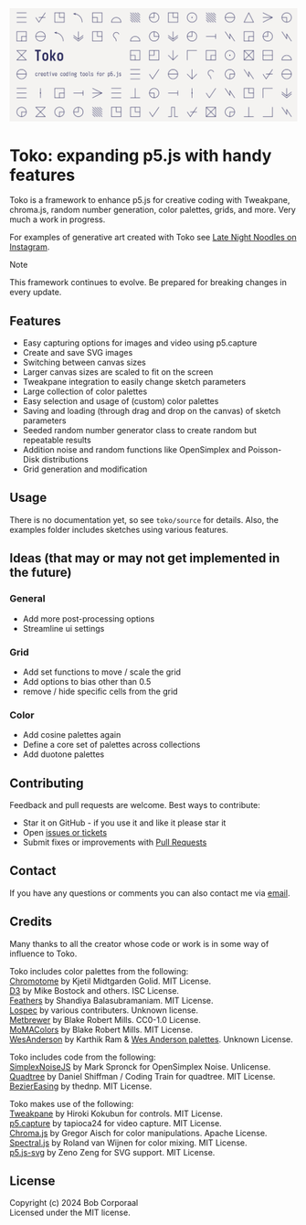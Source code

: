 <p align="center"><img src="/assets/images/toko_header.png" alt="Toko header"></p>

# Toko: expanding p5.js with handy features

Toko is a framework to enhance p5.js for creative coding with Tweakpane, chroma.js, random number generation, color palettes, grids, and more. Very much a work in progress.

For examples of generative art created with Toko see [Late Night Noodles on Instagram](https://www.instagram.com/_late_night_noodles_/).

> [!NOTE]
> This framework continues to evolve. Be prepared for breaking changes in every update.

## Features

- Easy capturing options for images and video using p5.capture
- Create and save SVG images
- Switching between canvas sizes
- Larger canvas sizes are scaled to fit on the screen
- Tweakpane integration to easily change sketch parameters
- Large collection of color palettes
- Easy selection and usage of (custom) color palettes
- Saving and loading (through drag and drop on the canvas) of sketch parameters
- Seeded random number generator class to create random but repeatable results
- Addition noise and random functions like OpenSimplex and Poisson-Disk distributions
- Grid generation and modification

## Usage

There is no documentation yet, so see `toko/source` for details. Also, the examples folder includes sketches using various features.

## Ideas (that may or may not get implemented in the future)

### General

- Add more post-processing options
- Streamline ui settings

### Grid

- Add set functions to move / scale the grid
- Add options to bias other than 0.5
- remove / hide specific cells from the grid

### Color

- Add cosine palettes again
- Define a core set of palettes across collections
- Add duotone palettes

## Contributing

Feedback and pull requests are welcome. Best ways to contribute:

- Star it on GitHub - if you use it and like it please star it
- Open [issues or tickets](https://github.com/bcorporaal/toko/issues)
- Submit fixes or improvements with [Pull Requests](https://github.com/bcorporaal/toko/pulls)

## Contact

If you have any questions or comments you can also contact me via [email](mailto:toko@reefscape.net).

## Credits

Many thanks to all the creator whose code or work is in some way of influence to Toko.

Toko includes color palettes from the following:<br>
[Chromotome](https://github.com/kgolid/chromotome) by Kjetil Midtgarden Golid. MIT License.<br>
[D3](https://github.com/d3/d3) by Mike Bostock and others. ISC License.<br>
[Feathers](https://github.com/shandiya/feathers) by Shandiya Balasubramaniam. MIT License.<br>
[Lospec](https://lospec.com/palette-list) by various contributers. Unknown license.<br>
[Metbrewer](https://github.com/BlakeRMills/MetBrewer) by Blake Robert Mills. CC0-1.0 License.<br>
[MoMAColors](https://github.com/BlakeRMills/MoMAColors) by Blake Robert Mills. MIT License.<br>
[WesAnderson](https://github.com/karthik/wesanderson) by Karthik Ram & [Wes Anderson palettes](https://wesandersonpalettes.tumblr.com/). Unknown License.<br>

Toko includes code from the following:<br>
[SimplexNoiseJS](https://github.com/blindman67/SimplexNoiseJS) by Mark Spronck for OpenSimplex Noise. Unlicense.<br>
[Quadtree](https://github.com/CodingTrain/QuadTree) by Daniel Shiffman / Coding Train for quadtree. MIT License.<br>
[BezierEasing](https://github.com/thednp/bezier-easing/) by thednp. MIT License.<br>

Toko makes use of the following:<br>
[Tweakpane](https://cocopon.github.io/tweakpane/) by Hiroki Kokubun for controls. MIT License.<br>
[p5.capture](https://github.com/tapioca24/p5.capture) by tapioca24 for video capture. MIT License.<br>
[Chroma.js](https://github.com/gka/chroma.js) by Gregor Aisch for color manipulations. Apache License.<br>
[Spectral.js](https://github.com/rvanwijnen/spectral.js) by Roland van Wijnen for color mixing. MIT License.<br>
[p5.js-svg](https://github.com/zenozeng/p5.js-svg) by Zeno Zeng for SVG support. MIT License.<br>

## License

Copyright (c) 2024 Bob Corporaal<br>
Licensed under the MIT license.
